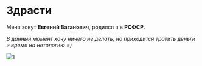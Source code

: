# Здрасти

Меня зовут **Евгений Ваганович**,
родился я в **РСФСР**.

_В данный момент хочу ничего не делать, но приходится тратить деньги и время на нетологию =)_

![1](https://i.ytimg.com/vi/0vwXzbcfMUw/hqdefault.jpg)